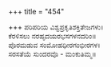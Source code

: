 +++
title = "454"

+++
ಪರಿಪರಿಯ ವಿಶ್ವಪ್ರಕೃತಿಶಕ್ತಿತೇಜಗಳು।  
ಕೆರಳಿಸಲು ನರಹೃದಯರಭಸಗಳನದರಿಂ॥  
ಪೊರಮಡುವ ಸಂಮೋಹಧೀರಗಂಭೀರಗಳ।  
ಸರಸತೆಯೆ ಸುಂದರವೊ - ಮಂಕುತಿಮ್ಮ॥  
